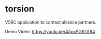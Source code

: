 # torsion

 V5RC application to contact alliance partners.

Demo Video: https://youtu.be/4AnxPGRTA84
